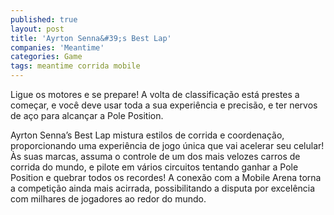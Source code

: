 ```yaml
---
published: true
layout: post
title: 'Ayrton Senna&#39;s Best Lap'
companies: 'Meantime'
categories: Game
tags: meantime corrida mobile
---
```

Ligue os motores e se prepare! A volta de classificação está prestes a começar, e você deve usar toda a sua experiência e precisão, e ter nervos de aço para alcançar a Pole Position.

Ayrton Senna&rsquo;s Best Lap mistura estilos de corrida e coordenação, proporcionando uma experiência de jogo única que vai acelerar seu celular! Às suas marcas, assuma o controle de um dos mais velozes carros de corrida do mundo, e pilote em vários circuitos tentando ganhar a Pole Position e quebrar todos os recordes! A conexão com a Mobile Arena torna a competição ainda mais acirrada, possibilitando a disputa por excelência com milhares de jogadores ao redor do mundo.